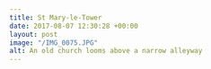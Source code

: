 ```yaml
---
title: St Mary-le-Tower
date: 2017-08-07 12:30:28 +00:00
layout: post
image: "/IMG_0075.JPG"
alt: An old church looms above a narrow alleyway
---
```

